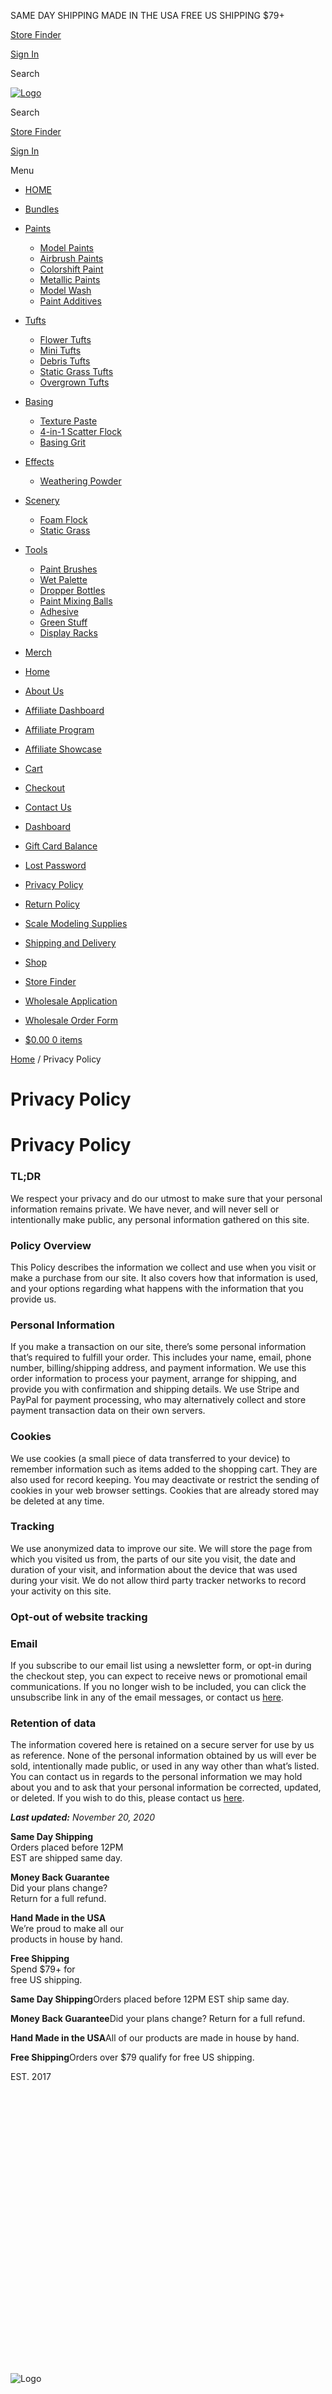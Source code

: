 SAME DAY SHIPPING MADE IN THE USA FREE US SHIPPING $79+

  
[Store Finder](https://hugeminis.com/store-finder/)

  
[Sign In](https://hugeminis.com/dashboard/ "Sign In")

[](#)

Search

[![Logo](/wp-content/uploads/HM-header-logo.png)](https://hugeminis.com/)

Search

  
[Store Finder](https://hugeminis.com/store-finder/)

  
[Sign In](https://hugeminis.com/dashboard/ "Sign In")

Menu

* [HOME](https://hugeminis.com/)
* [Bundles](https://hugeminis.com/shop/discounted-bundles/)
* [Paints](https://hugeminis.com/shop/acrylic-model-paint/)
    * [Model Paints](https://hugeminis.com/shop/acrylic-model-paint/model-paints/)
    * [Airbrush Paints](https://hugeminis.com/shop/acrylic-model-paint/airbrush-paints/)
    * [Colorshift Paint](https://hugeminis.com/shop/acrylic-model-paint/colorshift-paint/)
    * [Metallic Paints](https://hugeminis.com/shop/acrylic-model-paint/metallic-paints/)
    * [Model Wash](https://hugeminis.com/shop/acrylic-model-paint/model-wash/)
    * [Paint Additives](https://hugeminis.com/shop/acrylic-model-paint/paint-additives/)
* [Tufts](https://hugeminis.com/shop/miniature-basing-tufts/)
    * [Flower Tufts](https://hugeminis.com/shop/miniature-basing-tufts/flower-tufts/)
    * [Mini Tufts](https://hugeminis.com/shop/miniature-basing-tufts/mini-tufts/)
    * [Debris Tufts](https://hugeminis.com/shop/miniature-basing-tufts/debris-tufts/)
    * [Static Grass Tufts](https://hugeminis.com/shop/miniature-basing-tufts/grass-tufts/)
    * [Overgrown Tufts](https://hugeminis.com/shop/miniature-basing-tufts/overgrown-tufts/)
* [Basing](https://hugeminis.com/shop/tabletop-miniature-basing-materials/)
    * [Texture Paste](https://hugeminis.com/shop/tabletop-miniature-basing-materials/texture-paste/)
    * [4-in-1 Scatter Flock](https://hugeminis.com/shop/tabletop-miniature-basing-materials/scatter-flock/)
    * [Basing Grit](https://hugeminis.com/shop/tabletop-miniature-basing-materials/miniature-basing-grit/)
* [Effects](https://hugeminis.com/shop/special-effects/)
    * [Weathering Powder](https://hugeminis.com/shop/special-effects/weathering-powder/)
* [Scenery](https://hugeminis.com/shop/tabletop-trees-and-scenery-supplies/)
    * [Foam Flock](https://hugeminis.com/shop/tabletop-trees-and-scenery-supplies/foam-flock/)
    * [Static Grass](https://hugeminis.com/shop/tabletop-trees-and-scenery-supplies/static-grass/)
* [Tools](https://hugeminis.com/shop/modeling-tools/)
    * [Paint Brushes](https://hugeminis.com/shop/modeling-tools/paint-brushes/)
    * [Wet Palette](https://hugeminis.com/shop/modeling-tools/wet-palette/)
    * [Dropper Bottles](https://hugeminis.com/shop/modeling-tools/dropper-bottles/)
    * [Paint Mixing Balls](https://hugeminis.com/shop/modeling-tools/paint-mixing-balls/)
    * [Adhesive](https://hugeminis.com/shop/modeling-tools/adhesive/)
    * [Green Stuff](https://hugeminis.com/shop/modeling-tools/green-stuff/)
    * [Display Racks](https://hugeminis.com/shop/modeling-tools/desktop-display-racks/)
* [Merch](https://hugeminis.com/shop/merch/)

* [Home](https://hugeminis.com/)
* [About Us](https://hugeminis.com/about-us/)
* [Affiliate Dashboard](https://hugeminis.com/affiliate-dashboard/)
* [Affiliate Program](https://hugeminis.com/affiliates/)
* [Affiliate Showcase](https://hugeminis.com/affiliate-showcase/)
* [Cart](https://hugeminis.com/cart/)
* [Checkout](https://hugeminis.com/checkout/)
* [Contact Us](https://hugeminis.com/contact-us/)
* [Dashboard](https://hugeminis.com/dashboard/)
* [Gift Card Balance](https://hugeminis.com/gift-card-balance/)
* [Lost Password](https://hugeminis.com/lost-password/)
* [Privacy Policy](https://hugeminis.com/privacy-policy/)
* [Return Policy](https://hugeminis.com/return-policy/)
* [Scale Modeling Supplies](https://hugeminis.com/scale-model-supplies/)
* [Shipping and Delivery](https://hugeminis.com/shipping-and-delivery/)
* [Shop](https://hugeminis.com/shop/)
* [Store Finder](https://hugeminis.com/store-finder/)
* [Wholesale Application](https://hugeminis.com/wholesale/)
* [Wholesale Order Form](https://hugeminis.com/wholesale-order-form/)

* [$0.00 0 items](https://hugeminis.com/cart/ "View your shopping cart")

[Home](https://hugeminis.com/) / Privacy Policy

Privacy Policy
==============

Privacy Policy
==============

### TL;DR

We respect your privacy and do our utmost to make sure that your personal information remains private. We have never, and will never sell or intentionally make public, any personal information gathered on this site.

### Policy Overview

This Policy describes the information we collect and use when you visit or make a purchase from our site. It also covers how that information is used, and your options regarding what happens with the information that you provide us.

### Personal Information

If you make a transaction on our site, there’s some personal information that’s required to fulfill your order. This includes your name, email, phone number, billing/shipping address, and payment information. We use this order information to process your payment, arrange for shipping, and provide you with confirmation and shipping details. We use Stripe and PayPal for payment processing, who may alternatively collect and store payment transaction data on their own servers.

### Cookies

We use cookies (a small piece of data transferred to your device) to remember information such as items added to the shopping cart. They are also used for record keeping. You may deactivate or restrict the sending of cookies in your web browser settings. Cookies that are already stored may be deleted at any time.

### Tracking

We use anonymized data to improve our site. We will store the page from which you visited us from, the parts of our site you visit, the date and duration of your visit, and information about the device that was used during your visit. We do not allow third party tracker networks to record your activity on this site.

### Opt-out of website tracking

### Email

If you subscribe to our email list using a newsletter form, or opt-in during the checkout step, you can expect to receive news or promotional email communications. If you no longer wish to be included, you can click the unsubscribe link in any of the email messages, or contact us [here](https://hugeminis.com/contact-us/).

### Retention of data

The information covered here is retained on a secure server for use by us as reference. None of the personal information obtained by us will ever be sold, intentionally made public, or used in any way other than what’s listed. You can contact us in regards to the personal information we may hold about you and to ask that your personal information be corrected, updated, or deleted. If you wish to do this, please contact us [here](https://hugeminis.com/contact-us/).

_**Last updated:** November 20, 2020_

**Same Day Shipping**  
Orders placed before 12PM  
EST are shipped same day.

**Money Back Guarantee**  
Did your plans change?  
Return for a full refund.

**Hand Made in the USA**  
We’re proud to make all our  
products in house by hand.

**Free Shipping**  
Spend $79+ for  
free US shipping.

**Same Day Shipping**Orders placed before 12PM EST ship same day.

**Money Back Guarantee**Did your plans change? Return for a full refund.

**Hand Made in the USA**All of our products are made in house by hand.

**Free Shipping**Orders over $79 qualify for free US shipping.

EST. 2017 ![Logo](data:image/svg+xml,%3Csvg%20xmlns='http://www.w3.org/2000/svg'%20viewBox='0%200%20145%20130'%3E%3C/svg%3E)

![Logo](/wp-content/uploads/HM-footer-logo.png)

![SSL icon](data:image/svg+xml,%3Csvg%20xmlns='http://www.w3.org/2000/svg'%20viewBox='0%200%20154%2034'%3E%3C/svg%3E)

![SSL icon](/wp-content/uploads/SSL.png)

NEWS Stay informed about promotions and new product releases for tabletop gaming.

Made in USA Our art and scale modeling products are made by hand in the USA. ![Heart with USA flag decoration](data:image/svg+xml,%3Csvg%20xmlns='http://www.w3.org/2000/svg'%20viewBox='0%200%20120%20102'%3E%3C/svg%3E)

![Heart with USA flag decoration](/wp-content/uploads/USA.png)

Programs

* [Wholesale](https://hugeminis.com/wholesale/)
* [Affiliate Program](https://hugeminis.com/affiliates/)
* [Affiliate Showcase](https://hugeminis.com/affiliate-showcase/)

Social

[](https://facebook.com/hugeminis)[](https://instagram.com/hugeminis)[](https://youtube.com/hugeminis)

Links

* [Contact Us](https://hugeminis.com/contact-us/)
* [About Us](https://hugeminis.com/about-us/)
* [Store Finder](https://hugeminis.com/store-finder/)
* [Gift Cards](https://hugeminis.com/gift-card-balance/)
* [Shipping](https://hugeminis.com/shipping-and-delivery/)
* [Returns](https://hugeminis.com/return-policy/)
* [Privacy](https://hugeminis.com/privacy-policy/)

© Huge Miniatures

[](#)

* [HOME](https://hugeminis.com/)
* [Bundles](https://hugeminis.com/shop/discounted-bundles/)
* [Paints](https://hugeminis.com/shop/acrylic-model-paint/)
    * [Model Paints](https://hugeminis.com/shop/acrylic-model-paint/model-paints/)
    * [Airbrush Paints](https://hugeminis.com/shop/acrylic-model-paint/airbrush-paints/)
    * [Colorshift Paint](https://hugeminis.com/shop/acrylic-model-paint/colorshift-paint/)
    * [Metallic Paints](https://hugeminis.com/shop/acrylic-model-paint/metallic-paints/)
    * [Model Wash](https://hugeminis.com/shop/acrylic-model-paint/model-wash/)
    * [Paint Additives](https://hugeminis.com/shop/acrylic-model-paint/paint-additives/)
* [Tufts](https://hugeminis.com/shop/miniature-basing-tufts/)
    * [Flower Tufts](https://hugeminis.com/shop/miniature-basing-tufts/flower-tufts/)
    * [Mini Tufts](https://hugeminis.com/shop/miniature-basing-tufts/mini-tufts/)
    * [Debris Tufts](https://hugeminis.com/shop/miniature-basing-tufts/debris-tufts/)
    * [Static Grass Tufts](https://hugeminis.com/shop/miniature-basing-tufts/grass-tufts/)
    * [Overgrown Tufts](https://hugeminis.com/shop/miniature-basing-tufts/overgrown-tufts/)
* [Basing](https://hugeminis.com/shop/tabletop-miniature-basing-materials/)
    * [Texture Paste](https://hugeminis.com/shop/tabletop-miniature-basing-materials/texture-paste/)
    * [4-in-1 Scatter Flock](https://hugeminis.com/shop/tabletop-miniature-basing-materials/scatter-flock/)
    * [Basing Grit](https://hugeminis.com/shop/tabletop-miniature-basing-materials/miniature-basing-grit/)
* [Effects](https://hugeminis.com/shop/special-effects/)
    * [Weathering Powder](https://hugeminis.com/shop/special-effects/weathering-powder/)
* [Scenery](https://hugeminis.com/shop/tabletop-trees-and-scenery-supplies/)
    * [Foam Flock](https://hugeminis.com/shop/tabletop-trees-and-scenery-supplies/foam-flock/)
    * [Static Grass](https://hugeminis.com/shop/tabletop-trees-and-scenery-supplies/static-grass/)
* [Tools](https://hugeminis.com/shop/modeling-tools/)
    * [Paint Brushes](https://hugeminis.com/shop/modeling-tools/paint-brushes/)
    * [Wet Palette](https://hugeminis.com/shop/modeling-tools/wet-palette/)
    * [Dropper Bottles](https://hugeminis.com/shop/modeling-tools/dropper-bottles/)
    * [Paint Mixing Balls](https://hugeminis.com/shop/modeling-tools/paint-mixing-balls/)
    * [Adhesive](https://hugeminis.com/shop/modeling-tools/adhesive/)
    * [Green Stuff](https://hugeminis.com/shop/modeling-tools/green-stuff/)
    * [Display Racks](https://hugeminis.com/shop/modeling-tools/desktop-display-racks/)
* [Merch](https://hugeminis.com/shop/merch/)

Orders placed today will ship on July 22nd. Use coupon code HISTORIA for 10% off. [Dismiss](#)
